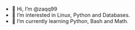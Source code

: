 - 👋 Hi, I’m @zaqq99
- 👀 I’m interested in Linux, Python and Databases.
- 🌱 I’m currently learning Python, Bash and Math.

<!---
zaqq99/zaqq99 is a ✨ special ✨ repository because its `README.md` (this file) appears on your GitHub profile.
You can click the Preview link to take a look at your changes.
--->
